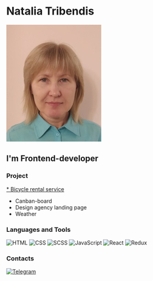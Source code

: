 # Natalia Tribendis

![photo](https://github.com/Natali0258/Natali0258/blob/main/assets/photo.jpg)

## I'm Frontend-developer

### Project
[* Bicycle rental service](https://natali0258.github.io/Final_Project/)
* Canban-board
* Design agency landing page
* Weather

### Languages and Tools
![HTML](https://img.shields.io/badge/-HTML-E65100?style=fot-the-badge&logo=HTML&logoColor=E65100)
![CSS](https://img.shields.io/badge/-CSS-2D98D4?style=fot-the-badge&logo=CSS&logoColor=2D98D4)
![SCSS](https://img.shields.io/badge/-SCSS-C76495?style=fot-the-badge&logo=SCSS&logoColor=2D98D4)
![JavaScript](https://img.shields.io/badge/-JavaScript-090909?style=fot-the-badge&logo=JavaScript&logoColor=FBD60B)
![React](https://img.shields.io/badge/-React-57A4FF?style=fot-the-badge&logo=React&logoColor=004FAC)
![Redux](https://img.shields.io/badge/-Redux-EFEFEF?style=fot-the-badge&logo=Redux&logoColor=6C4EB0)

### Contacts
[![Telegram](https://img.shields.io/badge/-Telegram-090909?style=fot-the-badge&logo=Telegram&logoColor=29B6F6)](https://t.me/Natali0258)



